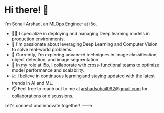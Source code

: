 # Hi there! 👋

I'm Sohail Arshad, an MLOps Engineer at i5o. 

- 👨‍💻 I specialize in deploying and managing Deep learning models in production environments.
- 🤖 I'm passionate about leveraging Deep Learning and Computer Vision to solve real-world problems.
- 🌱 Currently, I'm exploring advanced techniques in image classification, object detection, and image segmentation.
- 💼 In my role at i5o, I collaborate with cross-functional teams to optimize model performance and scalability.
- 📈 I believe in continuous learning and staying updated with the latest trends in AI and ML.
- 📫 Feel free to reach out to me at arshadsohail092@gmail.com for collaborations or discussions.

Let's connect and innovate together!
--->
